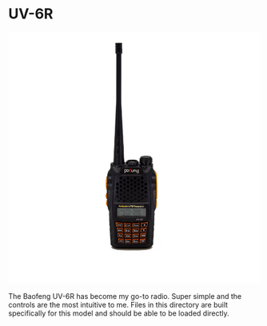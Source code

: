 # UV-6R

![](UV-6R.png)

The Baofeng UV-6R has become my go-to radio. Super simple and the controls are the most intuitive to me. Files in this directory are built specifically for this model and should be able to be loaded directly.